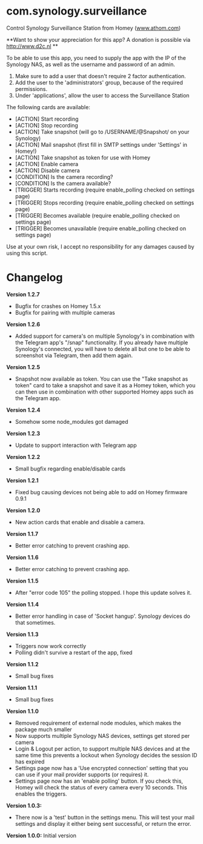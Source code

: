 # com.synology.surveillance
Control Synology Surveillance Station from Homey (www.athom.com)

**Want to show your appreciation for this app? A donation is possible via http://www.d2c.nl **

To be able to use this app, you need to supply the app with the IP of the Synology NAS, as well as the username and password of an admin. 

1. Make sure to add a user that doesn't require 2 factor authentication. 
2. Add the user to the 'administrators' group, because of the required permissions.
3. Under 'applications', allow the user to access the Surveillance Station

The following cards are available:
- [ACTION] Start recording
- [ACTION] Stop recording
- [ACTION] Take snapshot (will go to /USERNAME/@Snapshot/ on your Synology)
- [ACTION] Mail snapshot (first fill in SMTP settings under 'Settings' in Homey!)
- [ACTION] Take snapshot as token for use with Homey
- [ACTION] Enable camera
- [ACTION] Disable camera
- [CONDITION] Is the camera recording?
- [CONDITION] Is the camera available?
- [TRIGGER] Starts recording (require enable_polling checked on settings page)
- [TRIGGER] Stops recording (require enable_polling checked on settings page)
- [TRIGGER] Becomes available (require enable_polling checked on settings page)
- [TRIGGER] Becomes unavailable (require enable_polling checked on settings page)

Use at your own risk, I accept no responsibility for any damages caused by using this script.

# Changelog
**Version 1.2.7**
- Bugfix for crashes on Homey 1.5.x
- Bugfix for pairing with multiple cameras

**Version 1.2.6**
- Added support for camera's on multiple Synology's in combination with the Telegram app's "/snap" functionality. If you already have multiple Synology's connected, you will have to delete all but one to be able to screenshot via Telegram, then add them again.

**Version 1.2.5**
- Snapshot now available as token. You can use the "Take snapshot as token" card to take a snapshot and save it as a Homey token, which you can then use in combination with other supported Homey apps such as the Telegram app.

**Version 1.2.4**
- Somehow some node_modules got damaged

**Version 1.2.3**
- Update to support interaction with Telegram app

**Version 1.2.2**
- Small bugfix regarding enable/disable cards

**Version 1.2.1**
- Fixed bug causing devices not being able to add on Homey firmware 0.9.1

**Version 1.2.0**
- New action cards that enable and disable a camera.

**Version 1.1.7**
- Better error catching to prevent crashing app.

**Version 1.1.6**
- Better error catching to prevent crashing app.

**Version 1.1.5**
- After "error code 105" the polling stopped. I hope this update solves it.

**Version 1.1.4**
- Better error handling in case of 'Socket hangup'. Synology devices do that sometimes.

**Version 1.1.3**
- Triggers now work correctly
- Polling didn't survive a restart of the app, fixed

**Version 1.1.2**
- Small bug fixes

**Version 1.1.1**
- Small bug fixes

**Version 1.1.0**
- Removed requirement of external node modules, which makes the package much smaller
- Now supports multiple Synology NAS devices, settings get stored per camera
- Login & Logout per action, to support multiple NAS devices and at the same time this prevents a lockout when Synology decides the session ID has expired
- Settings page now has a 'Use encrypted connection' setting that you can use if your mail provider supports (or requires) it.
- Settings page now has an 'enable polling' button. If you check this, Homey will check the status of every camera every 10 seconds. This enables the triggers.

**Version 1.0.3:**
- There now is a 'test' button in the settings menu. This will test your mail settings and display it either being sent successful, or return the error.

**Version 1.0.0:**
Initial version